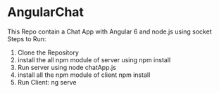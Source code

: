 # AngularChat
This Repo contain a Chat App with Angular 6 and node.js using socket
Steps to Run:
 1. Clone the Repository
 2. install the all npm module of server using npm install 
 3. Run server using node chatApp.js
 4. install all the npm module of client npm install
 5. Run Client: ng serve
